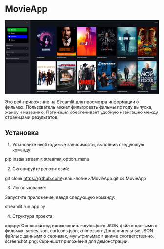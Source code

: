 # MovieApp

![MovieApp Screenshot](screenshot.png)

Это веб-приложение на Streamlit для просмотра информации о фильмах. Пользователь может фильтровать фильмы по году выпуска, жанру и названию. Пагинация обеспечивает удобную навигацию между страницами результатов.

## Установка

1. Установите необходимые зависимости, выполнив следующую команду:

pip install streamlit streamlit_option_menu

2. Склонируйте репозиторий:

git clone https://github.com/<ваш-логин>/MovieApp.git
cd MovieApp

3. Использование:

Запустите приложение, введя следующую команду:

streamlit run app.py

4. Структура проекта:

app.py: Основной код приложения.
movies.json: JSON файл с данными о фильмах.
series.json, cartoons.json, anime.json: Дополнительные JSON файлы с данными о сериалах, мультфильмах и аниме соответственно.
screenshot.png: Скриншот приложения для демонстрации.